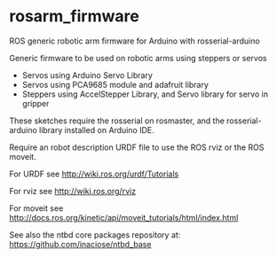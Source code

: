 # rosarm_firmware
ROS generic robotic arm firmware for Arduino with rosserial-arduino

Generic firmware to be used on robotic arms using steppers or servos

- Servos using Arduino Servo Library
- Servos using PCA9685 module and adafruit library
- Steppers using AccelStepper Library, and Servo library for servo in gripper

These sketches require the rosserial on rosmaster, and the rosserial-arduino library installed on Arduino IDE.

Require an robot description URDF file to use the ROS rviz or the ROS moveit. 

For URDF see http://wiki.ros.org/urdf/Tutorials

For rviz see http://wiki.ros.org/rviz

For moveit see http://docs.ros.org/kinetic/api/moveit_tutorials/html/index.html

See also the ntbd core packages repository at: https://github.com/inaciose/ntbd_base
